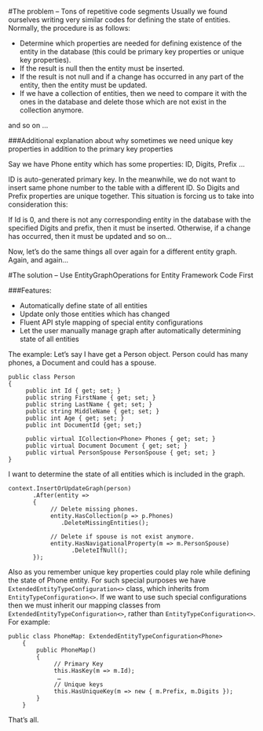 #The problem – Tons of repetitive code segments
Usually we found ourselves writing very similar codes for defining the state of entities.  Normally, the procedure is as follows:

-	Determine which properties are needed for defining existence of the entity in the database (this could be primary key properties or unique key properties).
-	If the result is null then the entity must be inserted.
-	If the result is not null and if a change has occurred in any part of the entity, then the entity must be updated.
-	If we have a collection of entities, then we need to compare it with the ones in the database and delete those which are not exist in the collection anymore.

and so on …

###Additional explanation about why sometimes we need unique key properties in addition to the primary key properties

Say we have Phone entity which has some properties: 
     ID,
     Digits, 
     Prefix
     …

ID is auto-generated primary key. In the meanwhile, we do not want to insert same phone number to the table with a different ID. So Digits and Prefix properties are unique together. This situation is forcing us to take into consideration this:

If Id is 0, and there is not any corresponding entity in the database with the specified Digits and prefix, then it must be inserted. Otherwise, if a change has occurred, then it must be updated and so on…

Now, let’s do the same things all over again for a different entity graph. Again, and again… 

#The solution – Use EntityGraphOperations for Entity Framework Code First

###Features:
-	Automatically define state of all entities 
-	Update only those entities which has changed
-	Fluent API style mapping of special entity configurations
-	Let the user manually manage graph after automatically determining state of all entities

The example:
Let’s say I have get a Person object. Person could has many phones, a Document and could has a spouse.
    
```
public class Person
{
     public int Id { get; set; }
     public string FirstName { get; set; }
     public string LastName { get; set; }
     public string MiddleName { get; set; }
     public int Age { get; set; }
     public int DocumentId {get; set;}
   
     public virtual ICollection<Phone> Phones { get; set; }
     public virtual Document Document { get; set; }
     public virtual PersonSpouse PersonSpouse { get; set; }
}
  ```

I want to determine the state of all entities which is included in the graph. 
```
context.InsertOrUpdateGraph(person)
       .After(entity =>
       {
            // Delete missing phones.
            entity.HasCollection(p => p.Phones)
               .DeleteMissingEntities();
               
            // Delete if spouse is not exist anymore.
            entity.HasNavigationalProperty(m => m.PersonSpouse)
                  .DeleteIfNull();
       });
```
 Also as you remember  unique key properties could play role while defining the state of Phone entity. For such special purposes we have `ExtendedEntityTypeConfiguration<>` class, which inherits from `EntityTypeConfiguration<>`. If we want to use such special configurations then we must inherit our mapping classes from `ExtendedEntityTypeConfiguration<>`, rather than `EntityTypeConfiguration<>`. For example:

```
public class PhoneMap: ExtendedEntityTypeConfiguration<Phone>
    {
        public PhoneMap()
        {
             // Primary Key
             this.HasKey(m => m.Id);
              …
             // Unique keys
             this.HasUniqueKey(m => new { m.Prefix, m.Digits });
        }
    }
```
That’s all.

